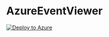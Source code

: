 # AzureEventViewer


[![Deploy to Azure](http://azuredeploy.net/deploybutton.svg)](https://portal.azure.com/#create/Microsoft.Template/uri/https%3A%2F%2Fraw.githubusercontent.com%2Fcodingwithsasquatch%2FAzureEventViewer%2Fmaster%2Fazuredeploy.json)